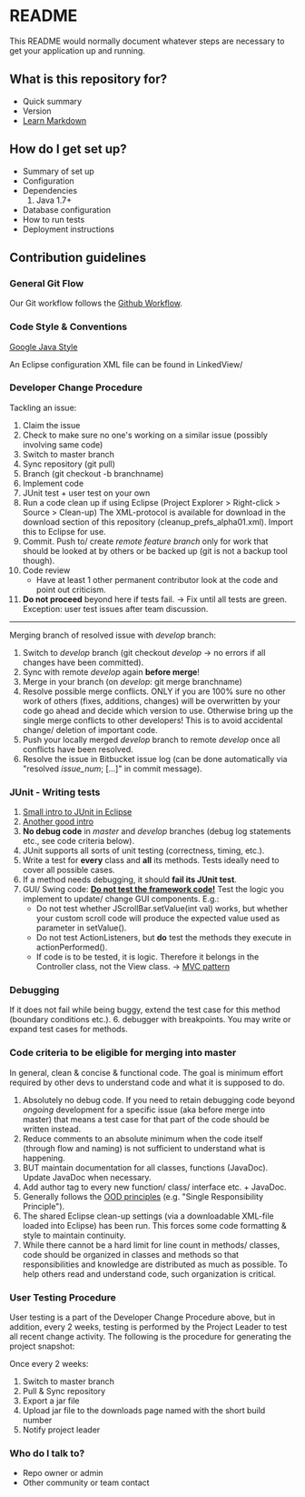 # README #

This README would normally document whatever steps are necessary to get your application up and running.

## What is this repository for?

* Quick summary
* Version
* [Learn Markdown](https://bitbucket.org/tutorials/markdowndemo)

## How do I get set up?

* Summary of set up
* Configuration
* Dependencies
    1. Java 1.7+
* Database configuration
* How to run tests
* Deployment instructions

## Contribution guidelines

### General Git Flow

Our Git workflow follows the [Github Workflow](https://guides.github.com/introduction/flow/).

### Code Style & Conventions
[Google Java Style](https://google-styleguide.googlecode.com/svn/trunk/javaguide.html)

An Eclipse configuration XML file can be found in LinkedView/ 

### Developer Change Procedure

Tackling an issue:

1. Claim the issue
2. Check to make sure no one's working on a similar issue (possibly involving same code)
3. Switch to master branch
4. Sync repository (git pull)
5. Branch (git checkout -b branchname)
6. Implement code
7. JUnit test + user test on your own
8. Run a code clean up if using Eclipse (Project Explorer > Right-click > Source > Clean-up)
The XML-protocol is available for download in the download section of this repository (cleanup_prefs_alpha01.xml). Import this to Eclipse for use.
9. Commit. Push to/ create _remote feature branch_ only for work that should be looked at by others or be backed up (git is not a backup tool though).
10. Code review
    * Have at least 1 other permanent contributor look at the code and point out criticism.
11. **Do not proceed** beyond here if tests fail. -> Fix until all tests are green. Exception: user test issues after team discussion.
---------------------- 

Merging branch of resolved issue with _develop_ branch:

1. Switch to _develop_ branch (git checkout _develop_ -> no errors if all changes have been committed).
2. Sync with remote _develop_ again **before merge**!
3. Merge in your branch (on _develop_: git merge branchname)
4. Resolve possible merge conflicts. ONLY if you are 100% sure no other work of others (fixes, additions, changes) will be overwritten by your code go ahead and decide which version to use. Otherwise bring up the single merge conflicts to other developers! This is to avoid accidental change/ deletion of important code.
5. Push your locally merged _develop_ branch to remote _develop_ once all conflicts have been resolved.
6. Resolve the issue in Bitbucket issue log (can be done automatically via "resolved _issue_num_; [...]" in commit message). 

### JUnit - Writing tests
1. [Small intro to JUnit in Eclipse](https://courses.cs.washington.edu/courses/cse143/11wi/eclipse-tutorial/junit.shtml)
2. [Another good intro](http://www.vogella.com/tutorials/JUnit/article.html) 
3. **No debug code** in _master_ and _develop_ branches (debug log statements etc., see code criteria below).
4. JUnit supports all sorts of unit testing (correctness, timing, etc.).
5. Write a test for **every** class and **all** its methods. Tests ideally need to cover all possible cases. 
6. If a method needs debugging, it should **fail its JUnit test**.
7. GUI/ Swing code: [**Do not test the framework code!**](https://stackoverflow.com/questions/1480843/unit-testing-a-swing-component) Test the logic you implement to update/ change GUI components. E.g.:
    * Do not test whether JScrollBar.setValue(int val) works, but whether your custom scroll code will produce the expected value used as parameter in setValue().
    * Do not test ActionListeners, but **do** test the methods they execute in actionPerformed().
    * If code is to be tested, it is logic. Therefore it belongs in the Controller class, not the View class. -> [MVC pattern](https://programmers.stackexchange.com/questions/127624/what-is-mvc-really)

### Debugging
If it does not fail while being buggy, extend the test case for this method (boundary conditions etc.).
6. debugger with breakpoints. You may write or expand test cases for methods.

### Code criteria to be eligible for merging into master
In general, clean & concise & functional code. The goal is minimum effort required by other devs to understand code and what it is supposed to do.

1. Absolutely no debug code. If you need to retain debugging code beyond *ongoing* development for a specific issue (aka before merge into master) that means a test case for that part of the code should be written instead.
2. Reduce comments to an absolute minimum when the code itself (through flow and naming) is not sufficient to understand what is happening. 
3. BUT maintain documentation for all classes, functions (JavaDoc). Update JavaDoc when necessary.
4. Add author tag to every new function/ class/ interface etc. + JavaDoc.
5. Generally follows the [OOD principles](http://www.oodesign.com/design-principles.html) (e.g. "Single Responsibility Principle").
6. The shared Eclipse clean-up settings (via a downloadable XML-file loaded into Eclipse) has been run. This forces some code formatting & style to maintain continuity.
7. While there cannot be a hard limit for line count in methods/ classes, code should be organized in classes and methods so that responsibilities and knowledge are distributed as much as possible. To help others read and understand code, such organization is critical.

### User Testing Procedure

User testing is a part of the Developer Change Procedure above, but in addition, every 2 weeks, testing is performed by the Project Leader to test all recent change activity.  The following is the procedure for generating the project snapshot:

Once every 2 weeks:

1. Switch to master branch
2. Pull & Sync repository
3. Export a jar file
4. Upload jar file to the downloads page named with the short build number
5. Notify project leader

### Who do I talk to?

* Repo owner or admin
* Other community or team contact